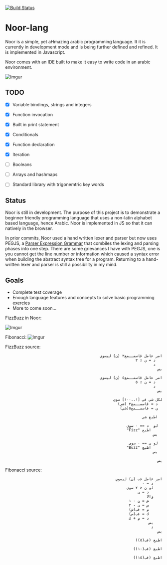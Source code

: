 [![Build Status](https://travis-ci.org/SimplyAhmazing/noor.svg)](https://travis-ci.org/SimplyAhmazing/noor)

# Noor-lang


Noor is a simple, yet aHmazing arabic programming language. It it is currently
in development mode and is being further defined and refined. It is implemented
in Javascript.

Noor comes with an IDE built to make it easy to write code in an
arabic environment.


![Imgur](http://i.imgur.com/oWQw0Xu.png)


## TODO
- [x] Variable bindings, strings and integers
- [x] Function invocation
- [x] Built in print statement
- [x] Conditionals
- [x] Function declaration
- [x] Iteration
- [ ] Booleans
- [ ] Arrays and hashmaps
- [ ] Standard library with trigonemtric key words


## Status

Noor is still in development. The purpose of this project is to demonstrate
a beginner friendly programming language that uses a non-latin alphabet based
language, hence Arabic. Noor is implemented in JS so that it can natively in
the browser.

In prior commits, Noor used a hand written lexer and parser but now uses PEGJS,
a [Parser Expression Grammar][peg-paper] that combiles the lexing and parsing phases
into one step. There are some grievances I have with PEGJS, one is you cannot
get the line number or information which caused a syntax error when building the
abstract syntax tree for a program. Returning to a hand-written lexer and parser
is still a possibility in my mind.

## Goals

- Complete test coverage
- Enough language features and concepts to solve basic programming exercies
- More to come soon...


[peg-paper]: http://pdos.csail.mit.edu/~baford/packrat/popl04/peg-popl04.pdf



FizzBuzz in Noor:

![Imgur](http://i.imgur.com/v1z1guF.png)


Fibonacci:
![Imgur](http://i.imgur.com/62TyjeP.png)


FizzBuzz source:

<div dir="rtl">

```
امر عامل قاسمــمع٣ (ن) ليسوي
   د = ن ٪ ٣
   د
بس

امر عامل قاسمــمع٥ (ن) ليسوي
   د = ن ٪ ٥
   د
بس

لكل شي في [١..١٠٠] سوي
  د = قاسمــمع٣ (شي)
  ن = قاسمــمع٥(شي)

  اطبع شي

  لو  د == ٠ سوي
     اطبع "Fizz"
  بس

  لو ن == ٠ سوي
     اطبع "Buzz"
  بس

بس
```

</div>

Fibonacci source:

<div dir="rtl">
   
```
امر عامل فب (ن) ليسوي
    د = ٠
    لو ن < ٢ سوي
      د = ن
    والا
      ش = ن - ١
      س = ن - ٢
      م = فب(ش)
      ك = فب(س)
      د = م + ك
    بس
    د
بس

اطبع (فب(٥))

اطبع (فب(١٠))

اطبع (فب(١٥))
```

</div>
